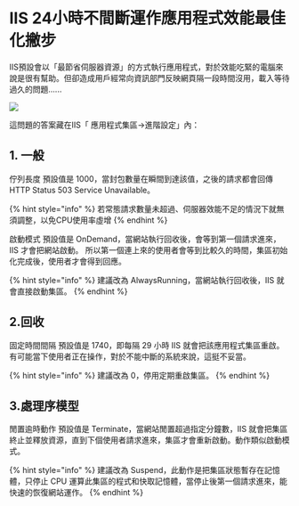 # IIS 24小時不間斷運作應用程式效能最佳化撇步

IIS預設會以「最節省伺服器資源」的方式執行應用程式，對於效能吃緊的電腦來說是很有幫助。但卻造成用戶經常向資訊部門反映網頁隔一段時間沒用，載入等待過久的問題......

![](../.gitbook/assets/image.png)

這問題的答案藏在IIS「 應用程式集區->進階設定」內：

## 1. 一般&#x20;

佇列長度 預設值是 1000，當封包數量在瞬間到達該值，之後的請求都會回傳 HTTP Status 503 Service Unavailable。

{% hint style="info" %}
若常態請求數量未超過、伺服器效能不足的情況下就無須調整，以免CPU使用率虛增
{% endhint %}

啟動模式 預設值是 OnDemand，當網站執行回收後，會等到第一個請求進來，IIS 才會把網站啟動。 所以第一個連上來的使用者會等到比較久的時間，集區初始化完成後，使用者才會得到回應。

{% hint style="info" %}
建議改為 AlwaysRunning，當網站執行回收後，IIS 就會直接啟動集區。
{% endhint %}

## 2.回收

固定時間間隔 預設值是 1740，即每隔 29 小時 IIS 就會把該應用程式集區重啟。 有可能當下使用者正在操作，對於不能中斷的系統來說，這挺不妥當。

{% hint style="info" %}
建議改為 0，停用定期重啟集區。
{% endhint %}

## 3.處理序模型

閒置逾時動作 預設值是 Terminate，當網站閒置超過指定分鐘數，IIS 就會把集區終止並釋放資源，直到下個使用者請求進來，集區才會重新啟動。動作類似啟動模式。

{% hint style="info" %}
建議改為 Suspend，此動作是把集區狀態暫存在記憶體，只停止 CPU 運算此集區的程式和快取記憶體，當停止後第一個請求進來，能快速的恢復網站運作。
{% endhint %}
